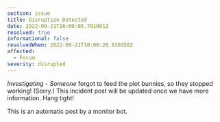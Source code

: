 ```yaml
---
section: issue
title: Disruption Detected
date: 2022-09-21T16:00:05.791001Z
resolved: true
informational: false
resolvedWhen: 2022-09-21T10:00:28.530358Z
affected:
  - Forum
severity: disrupted
---
```

*Investigating* - _Someone_ forgot to feed the plot bunnies, so they stopped working! (Sorry.) This incident post will be updated once we have more information. Hang tight!

This is an automatic post by a monitor bot.
        